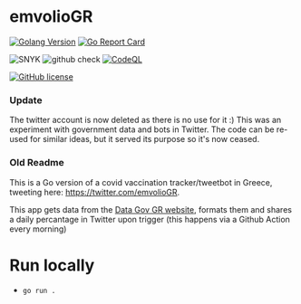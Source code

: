 # emvolioGR
[![Golang Version](https://img.shields.io/github/go-mod/go-version/ipapast/emvolioGR)](https://github.com/ipapast/emvolioGR)
[![Go Report Card](https://goreportcard.com/badge/github.com/ipapast/emvolioGr)](https://goreportcard.com/report/github.com/ipapast/emvolioGr)

![SNYK](https://github.com/ipapast/emvolioGR/actions/workflows/snyk-security.yml/badge.svg)
![github check](https://github.com/ipapast/emvolioGR/actions/workflows/go.yml/badge.svg) [![CodeQL](https://github.com/ipapast/emvolioGR/actions/workflows/codeql-analysis.yml/badge.svg)](https://github.com/ipapast/emvolioGR/actions/workflows/codeql-analysis.yml) 

[![GitHub license](https://img.shields.io/github/license/Naereen/StrapDown.js.svg)](https://github.com/Naereen/StrapDown.js/blob/master/LICENSE)

### Update
The twitter account is now deleted as there is no use for it :) This was an experiment with government data and bots in Twitter. The code can be re-used for similar ideas, but it served its purpose so it's now ceased.

### Old Readme
This is a Go version of a covid vaccination tracker/tweetbot in Greece, tweeting here: https://twitter.com/emvolioGR.

This app gets data from the [Data Gov GR website](https://data.gov.gr/datasets/mdg_emvolio/), formats them and shares a daily percantage in Twitter upon trigger (this happens via a Github Action every morning)

# Run locally

- ```go run .```
